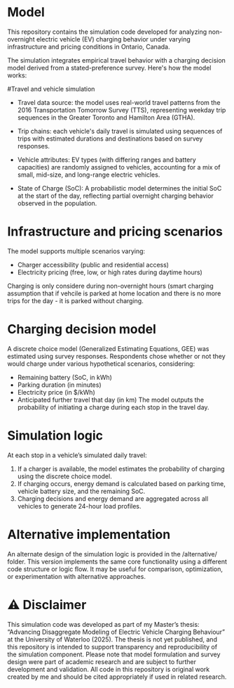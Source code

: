 # Model 
This repository contains the simulation code developed for analyzing non-overnight electric vehicle (EV) charging behavior under varying infrastructure and pricing conditions in Ontario, Canada.

The simulation integrates empirical travel behavior with a charging decision model derived from a stated-preference survey. Here's how the model works:

#Travel and vehicle simulation
- Travel data source: the model uses real-world travel patterns from the 2016 Transportation Tomorrow Survey (TTS), representing weekday trip sequences in the Greater Toronto and Hamilton Area (GTHA).

- Trip chains: each vehicle's daily travel is simulated using sequences of trips with estimated durations and destinations based on survey responses.

- Vehicle attributes: EV types (with differing ranges and battery capacities) are randomly assigned to vehicles, accounting for a mix of small, mid-size, and long-range electric vehicles.

- State of Charge (SoC): A probabilistic model determines the initial SoC at the start of the day, reflecting partial overnight charging behavior observed in the population.

# Infrastructure and pricing scenarios
The model supports multiple scenarios varying:
- Charger accessibility (public and residential access)
- Electricity pricing (free, low, or high rates during daytime hours)

Charging is only considere during non-overnight hours (smart charging assumption that if vehcile is parked at home location and there is no more trips for the day - it is parked without charging. 

# Charging decision model
A discrete choice model (Generalized Estimating Equations, GEE) was estimated using survey responses.
Respondents chose whether or not they would charge under various hypothetical scenarios, considering:
- Remaining battery (SoC, in kWh)
- Parking duration (in minutes)
- Electricity price (in $/kWh)
- Anticipated further travel that day (in km)
The model outputs the probability of initiating a charge during each stop in the travel day.

# Simulation logic
At each stop in a vehicle’s simulated daily travel:
1. If a charger is available, the model estimates the probability of charging using the discrete choice model.
2. If charging occurs, energy demand is calculated based on parking time, vehicle battery size, and the remaining SoC.
3. Charging decisions and energy demand are aggregated across all vehicles to generate 24-hour load profiles.

# Alternative implementation
An alternate design of the simulation logic is provided in the /alternative/ folder. This version implements the same core functionality using a different code structure or logic flow. It may be useful for comparison, optimization, or experimentation with alternative approaches.

# ⚠️ Disclaimer
This simulation code was developed as part of my Master’s thesis:
“Advancing Disaggregate Modeling of Electric Vehicle Charging Behaviour” at the University of Waterloo (2025).
The thesis is not yet published, and this repository is intended to support transparency and reproducibility of the simulation component.
Please note that model formulation and survey design were part of academic research and are subject to further development and validation.
All code in this repository is original work created by me and should be cited appropriately if used in related research.


